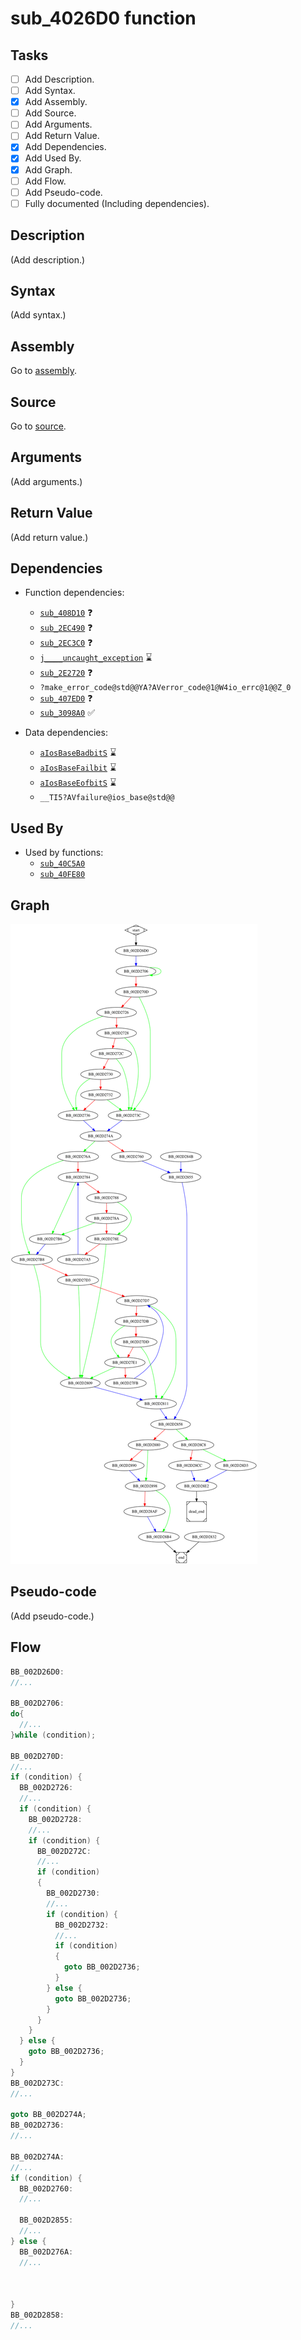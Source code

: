 # sub_4026D0 function

## Tasks

- [ ] Add Description.
- [ ] Add Syntax.
- [X] Add Assembly.
- [ ] Add Source.
- [ ] Add Arguments.
- [ ] Add Return Value.
- [X] Add Dependencies.
- [X] Add Used By.
- [X] Add Graph.
- [ ] Add Flow.
- [ ] Add Pseudo-code.
- [ ] Fully documented (Including dependencies).

## Description

(Add description.)

## Syntax

(Add syntax.)

## Assembly

Go to [assembly](../asm/sub_4026D0.asm).

## Source

Go to [source](../cc/sub_4026D0.cc).

## Arguments

(Add arguments.)

## Return Value

(Add return value.)

## Dependencies

* Function dependencies:
  * [`sub_408D10`](sub_408D10.md) ❓
  * [`sub_2EC490`](sub_2EC490.md) ❓
  * [`sub_2EC3C0`](sub_2EC3C0.md) ❓
  * [`j____uncaught_exception`](j____uncaught_exception.md) ⌛
  * [`sub_2E2720`](sub_2E2720.md) ❓
  * `?make_error_code@std@@YA?AVerror_code@1@W4io_errc@1@@Z_0`
  * [`sub_407ED0`](sub_407ED0.md) ❓
  * [`sub_3098A0`](sub_3098A0.md) ✅

* Data dependencies:
  * [`aIosBaseBadbitS`](aIosBaseBadbitS.md) ⌛
  * [`aIosBaseFailbit`](aIosBaseFailbit.md) ⌛
  * [`aIosBaseEofbitS`](aIosBaseEofbitS.md) ⌛
  * `__TI5?AVfailure@ios_base@std@@`

## Used By

* Used by functions:
  * [`sub_40C5A0`](sub_40C5A0.md)
  * [`sub_40FE80`](sub_40FE80.md)

## Graph

![sub_4026D0 Graph](../svg/sub_4026D0.svg "sub_4026D0 Graph")

## Pseudo-code

(Add pseudo-code.)

## Flow

```c
BB_002D26D0:
//...

BB_002D2706:
do{
  //...
}while (condition);

BB_002D270D:
//...
if (condition) {
  BB_002D2726:
  //...
  if (condition) {
    BB_002D2728:
    //...
    if (condition) {
      BB_002D272C:
      //...
      if (condition)
      {
        BB_002D2730:
        //...
        if (condition) {
          BB_002D2732:
          //...
          if (condition)
          {
            goto BB_002D2736;
          }
        } else {
          goto BB_002D2736;
        }
      }
    }
  } else {
    goto BB_002D2736;
  }
}
BB_002D273C:
//...

goto BB_002D274A;
BB_002D2736:
//...

BB_002D274A:
//...
if (condition) {
  BB_002D2760:
  //...

  BB_002D2855:
  //...
} else {
  BB_002D276A:
  //...



}
BB_002D2858:
//...





```